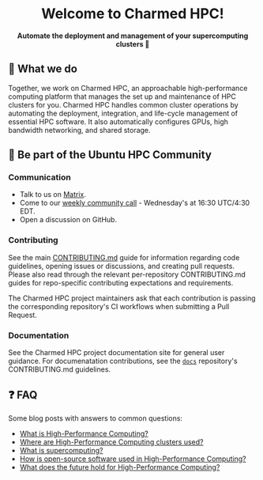 <div style="text-align:center;">
  
# Welcome to Charmed HPC!

__Automate the deployment and management of your supercomputing clusters 🚀__
  
</div>

## 🔬 What we do 

Together, we work on Charmed HPC, an approachable high-performance computing platform that manages the set up and 
maintenance of HPC clusters for you. Charmed HPC handles common cluster operations by automating the deployment, 
integration, and life-cycle management of essential HPC software. It also automatically configures GPUs, high bandwidth networking, and shared storage.

## 🤝 Be part of the Ubuntu HPC Community

### Communication

* Talk to us on [Matrix](https://matrix.to/#/#hpc:ubuntu.com).
* Come to our [weekly community call](https://www.google.com/url?q=https://meet.jit.si/Ubuntu-HPC&sa=D&source=calendar&ust=1750641827322789&usg=AOvVaw2czyrm-Ywrc9xBB7xB4tvJ) - Wednesday's at 16:30 UTC/4:30 EDT.
* Open a discussion on GitHub.

### Contributing
See the main [CONTRIBUTING.md](https://github.com/charmed-hpc/.github/CONTRIBUTING.md) guide for information regarding code guidelines, opening issues or discussions, and creating pull requests. Please also read through the relevant per-repository CONTRIBUTING.md guides for repo-specific contributing expectations and requirements.

The Charmed HPC project maintainers ask that each contribution is passing the corresponding repository's CI workflows when submitting a Pull Request.

[//]: # (Other main points from contrib docs?)

### Documentation

See the Charmed HPC project documentation site for general user guidance. For documenatation contributions, see the [ `docs`](https://github.com/charmed-hpc/docs) repository's CONTRIBUTING.md guidelines.

## ❓ FAQ

Some blog posts with answers to common questions:

* [What is High-Performance Computing?](https://ubuntu.com/blog/what-is-high-performance-computing-hpc-part-1)
* [Where are High-Performance Computing clusters used?](https://ubuntu.com/blog/high-performance-computing-hpc-anywhere-part-2)
* [What is supercomputing?](https://ubuntu.com/blog/what-is-supercomputing-part-3)
* [How is open-source software used in High-Performance Computing?](https://ubuntu.com/blog/open-source-in-hpc-part-5)
* [What does the future hold for High-Performance Computing?](https://ubuntu.com/blog/high-performance-computing-hpc-technologies-what-does-the-future-hold-part-6)
